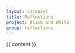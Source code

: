 ```yaml
---
layout: carousel
title: Reflections
project: Black and White
group: reflections
---
```


{{ content }}